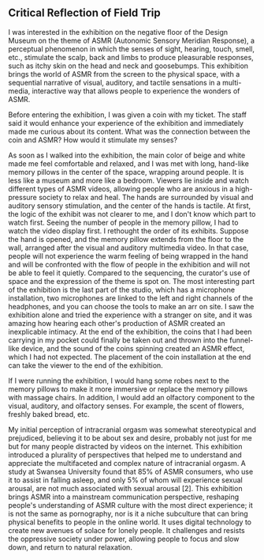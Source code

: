 ## Critical Reflection of Field Trip 

I was interested in the exhibition on the negative floor of the Design Museum on the theme of ASMR (Autonomic Sensory Meridian Response), a perceptual phenomenon in which the senses of sight, hearing, touch, smell, etc., stimulate the scalp, back and limbs to produce pleasurable responses, such as itchy skin on the head and neck and goosebumps. This exhibition brings the world of ASMR from the screen to the physical space, with a sequential narrative of visual, auditory, and tactile sensations in a multi-media, interactive way that allows people to experience the wonders of ASMR.

Before entering the exhibition, I was given a coin with my ticket. The staff said it would enhance your experience of the exhibition and immediately made me curious about its content. What was the connection between the coin and ASMR? How would it stimulate my senses?

As soon as I walked into the exhibition, the main color of beige and white made me feel comfortable and relaxed, and I was met with long, hand-like memory pillows in the center of the space, wrapping around people. It is less like a museum and more like a bedroom. Viewers lie inside and watch different types of ASMR videos, allowing people who are anxious in a high-pressure society to relax and heal. The hands are surrounded by visual and auditory sensory stimulation, and the center of the hands is tactile. At first, the logic of the exhibit was not clearer to me, and I don't know which part to watch first. Seeing the number of people in the memory pillow, I had to watch the video display first. I rethought the order of its exhibits. Suppose the hand is opened, and the memory pillow extends from the floor to the wall, arranged after the visual and auditory multimedia video. In that case, people will not experience the warm feeling of being wrapped in the hand and will be confronted with the flow of people in the exhibition and will not be able to feel it quietly. Compared to the sequencing, the curator's use of space and the expression of the theme is spot on. The most interesting part of the exhibition is the last part of the studio, which has a microphone installation, two microphones are linked to the left and right channels of the headphones, and you can choose the tools to make an arr on site. I saw the exhibition alone and tried the experience with a stranger on site, and it was amazing how hearing each other's production of ASMR created an inexplicable intimacy. At the end of the exhibition, the coins that I had been carrying in my pocket could finally be taken out and thrown into the funnel-like device, and the sound of the coins spinning created an ASMR effect, which I had not expected. The placement of the coin installation at the end can take the viewer to the end of the exhibition.

If I were running the exhibition, I would hang some robes next to the memory pillows to make it more immersive or replace the memory pillows with massage chairs. In addition, I would add an olfactory component to the visual, auditory, and olfactory senses. For example, the scent of flowers, freshly baked bread, etc.

My initial perception of intracranial orgasm was somewhat stereotypical and prejudiced, believing it to be about sex and desire, probably not just for me but for many people distracted by videos on the internet. This exhibition introduced a plurality of perspectives that helped me to understand and appreciate the multifaceted and complex nature of intracranial orgasm. A study at Swansea University found that 85% of ASMR consumers, who use it to assist in falling asleep, and only 5% of whom will experience sexual arousal, are not much associated with sexual arousal [2]. This exhibition brings ASMR into a mainstream communication perspective, reshaping people's understanding of ASMR culture with the most direct experience; it is not the same as pornography, nor is it a niche subculture that can bring physical benefits to people in the online world. It uses digital technology to create new avenues of solace for lonely people. It challenges and resists the oppressive society under power, allowing people to focus and slow down, and return to natural relaxation.

